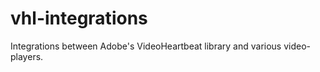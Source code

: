 vhl-integrations
================

Integrations between Adobe's VideoHeartbeat library and various video-players.
